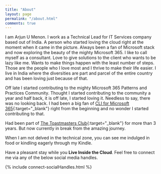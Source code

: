 ```yaml
---
title: "About"
layout: page
permalink: "/about.html"
comments: true
---
```

I am Arjun U Menon. I work as a Technical Lead for IT Services company based out of India. A person who started loving the cloud right at the moment when it came in the picture. Always been a fan of Microsoft stack and now exploring the beauty of the mighty Microsoft 365.
I like to call myself as a consultant. Love to give solutions to the client who wants to be lazy like me. Wants to make things happen with the least number of steps. Those are the people who I love most and I thrive to make their life easier.
I live in India where the diversities are part and parcel of the entire country and has been loving just because of that.

Off late I started contributing to the mighty Microsoft 365 Patterns and Practices Community. Thought I started contributing to the community a year and half back, it is off late, I started loving it. Needless to say, there was no looking back. I had been a big fan of [CLI for Microsoft 365](https://aka.ms/cli-m365){:target="_blank"} right from the beginning and no wonder I started contributing to that.

Had been part of [The Toastmasters Club](https://www.toastmasters.org/){:target="_blank"} for more than 3 years. But now currently in break from the amazing journey.

When I am not delved in the technical zone, you can see me indulged in food or kindling eagerly through my Kindle.

Have a pleasant stay while you **Live Inside the Cloud**. Feel free to connect me via any of the below social media handles.

{% include connect-socialHandles.html %}

<!-- <span>Photo by <a href="https://unsplash.com/@sctgrhm?utm_source=unsplash&amp;utm_medium=referral&amp;utm_content=creditCopyText">Scott Graham</a> on Unsplash</span> -->
